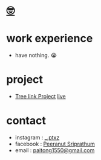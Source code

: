 <h1><a href="#" target="_blank" title="hi, i'm Paitong">🤓</a></h1>

# work experience
- have nothing. 😭

# project
- [Tree link Project]() [live](https://nxdus.github.io/link-tree-project/)

# contact
- instagram : [_.ptxz](https://www.instagram.com/_.ptxz/)
- facebook : [Peeranut Sriprathum](https://fb.me/peeranutSriprathumZ/)
- email : [paitong1550@gmail.com](mailto:paitong1550@gmail.com)
